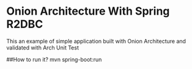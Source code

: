 # Onion Architecture With Spring R2DBC
This an example of simple application built with Onion Architecture and validated with Arch Unit Test

##How to run it?
mvn spring-boot:run


